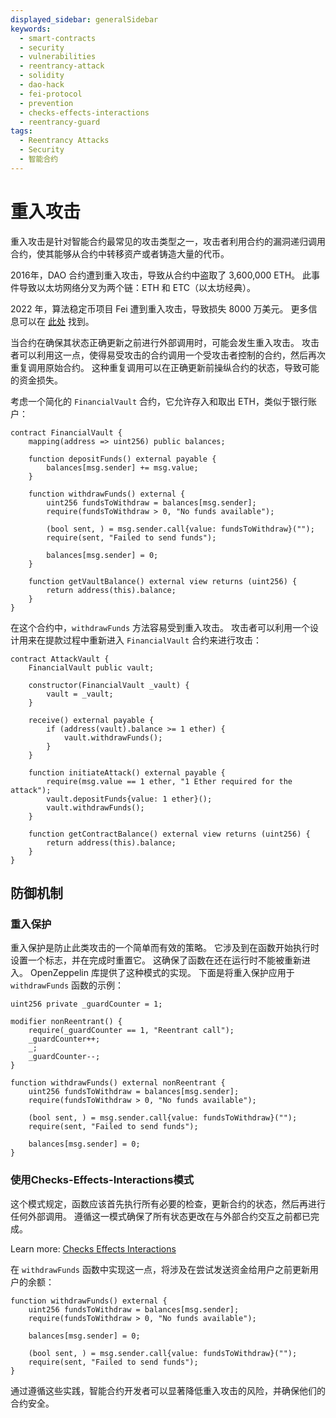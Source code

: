 ```yaml
---
displayed_sidebar: generalSidebar
keywords:
  - smart-contracts
  - security
  - vulnerabilities
  - reentrancy-attack
  - solidity
  - dao-hack
  - fei-protocol
  - prevention
  - checks-effects-interactions
  - reentrancy-guard
tags:
  - Reentrancy Attacks
  - Security
  - 智能合约
---
```


# 重入攻击

重入攻击是针对智能合约最常见的攻击类型之一，攻击者利用合约的漏洞递归调用合约，使其能够从合约中转移资产或者铸造大量的代币。

2016年，DAO 合约遭到重入攻击，导致从合约中盗取了 3,600,000 ETH。 此事件导致以太坊网络分叉为两个链：ETH 和 ETC（以太坊经典）。

2022 年，算法稳定币项目 Fei 遭到重入攻击，导致损失 8000 万美元。 更多信息可以在 [此处](https://rekt.news/fei-rari-rekt/) 找到。

当合约在确保其状态正确更新之前进行外部调用时，可能会发生重入攻击。 攻击者可以利用这一点，使得易受攻击的合约调用一个受攻击者控制的合约，然后再次重复调用原始合约。 这种重复调用可以在正确更新前操纵合约的状态，导致可能的资金损失。

考虑一个简化的 `FinancialVault` 合约，它允许存入和取出 ETH，类似于银行账户：

```solidity
contract FinancialVault {
    mapping(address => uint256) public balances;

    function depositFunds() external payable {
        balances[msg.sender] += msg.value;
    }

    function withdrawFunds() external {
        uint256 fundsToWithdraw = balances[msg.sender];
        require(fundsToWithdraw > 0, "No funds available");
        
        (bool sent, ) = msg.sender.call{value: fundsToWithdraw}("");
        require(sent, "Failed to send funds");
        
        balances[msg.sender] = 0;
    }

    function getVaultBalance() external view returns (uint256) {
        return address(this).balance;
    }
}
```

在这个合约中，`withdrawFunds` 方法容易受到重入攻击。 攻击者可以利用一个设计用来在提款过程中重新进入 `FinancialVault` 合约来进行攻击：

```solidity
contract AttackVault {
    FinancialVault public vault;

    constructor(FinancialVault _vault) {
        vault = _vault;
    }

    receive() external payable {
        if (address(vault).balance >= 1 ether) {
            vault.withdrawFunds();
        }
    }

    function initiateAttack() external payable {
        require(msg.value == 1 ether, "1 Ether required for the attack");
        vault.depositFunds{value: 1 ether}();
        vault.withdrawFunds();
    }

    function getContractBalance() external view returns (uint256) {
        return address(this).balance;
    }
}
```

## 防御机制

### 重入保护

重入保护是防止此类攻击的一个简单而有效的策略。 它涉及到在函数开始执行时设置一个标志，并在完成时重置它。 这确保了函数在还在运行时不能被重新进入。 OpenZeppelin 库提供了这种模式的实现。 下面是将重入保护应用于 `withdrawFunds` 函数的示例：

```solidity
uint256 private _guardCounter = 1;

modifier nonReentrant() {
    require(_guardCounter == 1, "Reentrant call");
    _guardCounter++;
    _;
    _guardCounter--;
}

function withdrawFunds() external nonReentrant {
    uint256 fundsToWithdraw = balances[msg.sender];
    require(fundsToWithdraw > 0, "No funds available");
    
    (bool sent, ) = msg.sender.call{value: fundsToWithdraw}("");
    require(sent, "Failed to send funds");
    
    balances[msg.sender] = 0;
}
```

### 使用Checks-Effects-Interactions模式

这个模式规定，函数应该首先执行所有必要的检查，更新合约的状态，然后再进行任何外部调用。 遵循这一模式确保了所有状态更改在与外部合约交互之前都已完成。

Learn more: [Checks Effects Interactions](https://fravoll.github.io/solidity-patterns/checks_effects_interactions.html)

在 `withdrawFunds` 函数中实现这一点，将涉及在尝试发送资金给用户之前更新用户的余额：

```solidity
function withdrawFunds() external {
    uint256 fundsToWithdraw = balances[msg.sender];
    require(fundsToWithdraw > 0, "No funds available");
    
    balances[msg.sender] = 0;
    
    (bool sent, ) = msg.sender.call{value: fundsToWithdraw}("");
    require(sent, "Failed to send funds");
}
```

通过遵循这些实践，智能合约开发者可以显著降低重入攻击的风险，并确保他们的合约安全。
